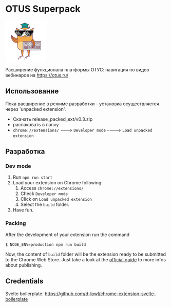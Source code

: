 # OTUS Superpack

![logo](src/img/video-128.png)

Расширение функционала платформы ОТУС: навигация по видео вебинаров на https://otus.ru/

## Использование

Пока расширение в режиме разработки - установка осуществляется через 'unpacked extension'.
 
 - Скачать release_packed_ext/v0.3.zip
 - распаковать в папку
 - `chrome://extensions/` ---> `Developer mode`  ----> `Load unpacked extension`

## Разработка

### Dev mode
1. Run `npm run start`
2. Load your extension on Chrome following:
    1. Access `chrome://extensions/`
    2. Check `Developer mode`
    3. Click on `Load unpacked extension`
    4. Select the `build` folder.
3. Have fun.

### Packing
After the development of your extension run the command

```
$ NODE_ENV=production npm run build
```
Now, the content of `build` folder will be the extension ready to be submitted to the Chrome Web Store. Just take a look at the [official guide](https://developer.chrome.com/webstore/publish) to more infos about publishing.

## Credentials

Svelte boilerplate: https://github.com/d-lowl/chrome-extension-svelte-boilerplate